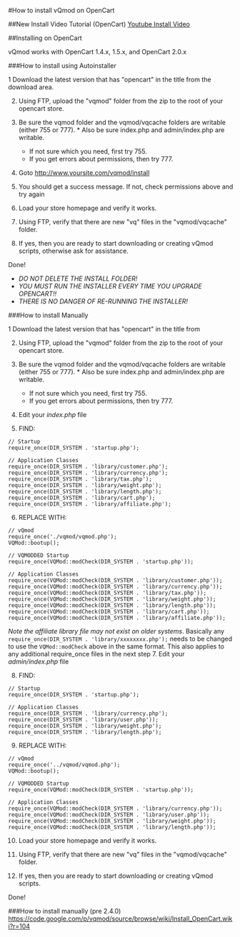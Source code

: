 #How to install vQmod on OpenCart


##New Install Video Tutorial (OpenCart)
[Youtube Install Video](https://www.youtube.com/watch?v=ezS1jWoMmjc)

##Installing on OpenCart

vQmod works with OpenCart 1.4.x, 1.5.x, and OpenCart 2.0.x

###How to install using Autoinstaller

  1 Download the latest version that has "opencart" in the title from the download area. 

  2. Using FTP, upload the "vqmod" folder from the zip to the root of your opencart store.

  3. Be sure the vqmod folder and the vqmod/vqcache folders are writable (either 755 or 777). 
    * Also be sure index.php and admin/index.php are writable.
      * If not sure which you need, first try 755. 
      * If you get errors about permissions, then try 777.

  4. Goto http://www.yoursite.com/vqmod/install 

  5. You should get a success message. If not, check permissions above and try again

  6. Load your store homepage and verify it works.

  7. Using FTP, verify that there are new "vq" files in the "vqmod/vqcache" folder.

  8. If yes, then you are ready to start downloading or creating vQmod scripts, otherwise ask for assistance.

Done!


  * *DO NOT DELETE THE INSTALL FOLDER!*
  * *YOU MUST RUN THE INSTALLER EVERY TIME YOU UPGRADE OPENCART!!*
  * *THERE IS NO DANGER OF RE-RUNNING THE INSTALLER!*


###How to install Manually

  1 Download the latest version that has "opencart" in the title from 

  2. Using FTP, upload the "vqmod" folder from the zip to the root of your opencart store.

  3. Be sure the vqmod folder and the vqmod/vqcache folders are writable (either 755 or 777). 
    * Also be sure index.php and admin/index.php are writable.
      * If not sure which you need, first try 755. 
      * If you get errors about permissions, then try 777.
  
  4. Edit your *index.php* file
  
  5. FIND:

	// Startup
	require_once(DIR_SYSTEM . 'startup.php');

	// Application Classes
	require_once(DIR_SYSTEM . 'library/customer.php');
	require_once(DIR_SYSTEM . 'library/currency.php');
	require_once(DIR_SYSTEM . 'library/tax.php');
	require_once(DIR_SYSTEM . 'library/weight.php');
	require_once(DIR_SYSTEM . 'library/length.php');
	require_once(DIR_SYSTEM . 'library/cart.php');
	require_once(DIR_SYSTEM . 'library/affiliate.php');

  6. REPLACE WITH:

	// vQmod
	require_once('./vqmod/vqmod.php');
	VQMod::bootup();
	
	// VQMODDED Startup
	require_once(VQMod::modCheck(DIR_SYSTEM . 'startup.php'));
	
	// Application Classes
	require_once(VQMod::modCheck(DIR_SYSTEM . 'library/customer.php'));
	require_once(VQMod::modCheck(DIR_SYSTEM . 'library/currency.php'));
	require_once(VQMod::modCheck(DIR_SYSTEM . 'library/tax.php'));
	require_once(VQMod::modCheck(DIR_SYSTEM . 'library/weight.php'));
	require_once(VQMod::modCheck(DIR_SYSTEM . 'library/length.php'));
	require_once(VQMod::modCheck(DIR_SYSTEM . 'library/cart.php'));
	require_once(VQMod::modCheck(DIR_SYSTEM . 'library/affiliate.php'));

*Note the affiliate library file may not exist on older systems*. Basically any `require_once(DIR_SYSTEM . 'library/xxxxxxxx.php');`
needs to be changed to use the `VQMod::modCheck` above in the same format. This also applies to any additional require_once files in the next step
  7. Edit your *admin/index.php* file

  8. FIND:

	// Startup
	require_once(DIR_SYSTEM . 'startup.php');
	
	// Application Classes
	require_once(DIR_SYSTEM . 'library/currency.php');
	require_once(DIR_SYSTEM . 'library/user.php'));
	require_once(DIR_SYSTEM . 'library/weight.php');
	require_once(DIR_SYSTEM . 'library/length.php');

  9. REPLACE WITH:

	// vQmod
	require_once('../vqmod/vqmod.php');
	VQMod::bootup();
	
	// VQMODDED Startup
	require_once(VQMod::modCheck(DIR_SYSTEM . 'startup.php'));
	
	// Application Classes
	require_once(VQMod::modCheck(DIR_SYSTEM . 'library/currency.php'));
	require_once(VQMod::modCheck(DIR_SYSTEM . 'library/user.php'));
	require_once(VQMod::modCheck(DIR_SYSTEM . 'library/weight.php'));
	require_once(VQMod::modCheck(DIR_SYSTEM . 'library/length.php'));

  10. Load your store homepage and verify it works.

  11. Using FTP, verify that there are new "vq" files in the "vqmod/vqcache" folder.

  12. If yes, then you are ready to start downloading or creating vQmod scripts.

Done!

###How to install manually (pre 2.4.0)
https://code.google.com/p/vqmod/source/browse/wiki/Install_OpenCart.wiki?r=104